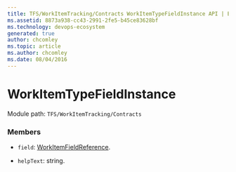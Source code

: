 ```yaml
---
title: TFS/WorkItemTracking/Contracts WorkItemTypeFieldInstance API | Extensions for Azure DevOps Services
ms.assetid: 8873a938-cc43-2991-2fe5-b45ce83628bf
ms.technology: devops-ecosystem
generated: true
author: chcomley
ms.topic: article
ms.author: chcomley
ms.date: 08/04/2016
---
```


# WorkItemTypeFieldInstance

Module path: `TFS/WorkItemTracking/Contracts`

### Members

* `field`: [WorkItemFieldReference](../../../TFS/WorkItemTracking/Contracts/WorkItemFieldReference.md).

* `helpText`: string.
